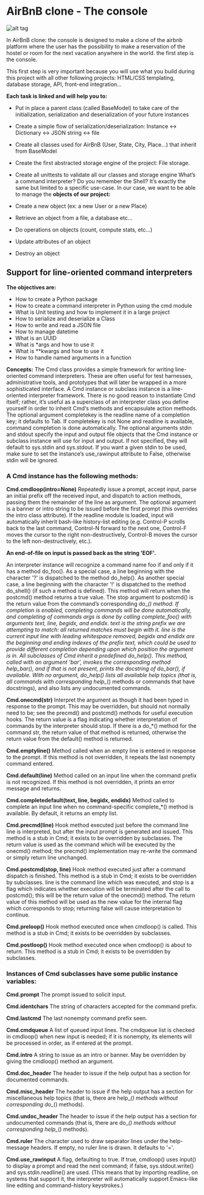 # AirBnB clone - The console


![alt tag](https://camo.githubusercontent.com/8d76bb2b9f2eeeb22ba9236805e758b58eb7fdc4/68747470733a2f2f696d6775722e636f6d2f4f696c457358562e706e67)

In AirBnB clone: ​​the console is designed to make a clone of the airbnb platform where the user has the possibility to make a reservation of the hostel or room for the next vacation anywhere in the world. the first step is the console.

This first step is very important because you will use what you build during this project with all other following projects: HTML/CSS templating, database storage, API, front-end integration…

**Each task is linked and will help you to:**

- Put in place a parent class (called BaseModel) to take care of the initialization, serialization and deserialization of your future instances
- Create a simple flow of serialization/deserialization: Instance <-> Dictionary <-> JSON string <-> file
- Create all classes used for AirBnB (User, State, City, Place…) that inherit from BaseModel
- Create the first abstracted storage engine of the project: File storage.
- Create all unittests to validate all our classes and storage engine
What’s a command interpreter?
Do you remember the Shell? It’s exactly the same but limited to a specific use-case. 
In our case, we want to be able to manage the **objects of our project:**

- Create a new object (ex: a new User or a new Place)
- Retrieve an object from a file, a database etc…
- Do operations on objects (count, compute stats, etc…)
- Update attributes of an object
- Destroy an object
## Support for line-oriented command interpreters

**The objectives are:**

- How to create a Python package
- How to create a command interpreter in Python using the cmd module
- What is Unit testing and how to implement it in a large project
- How to serialize and deserialize a Class
- How to write and read a JSON file
- How to manage datetime
- What is an UUID
- What is *args and how to use it
- What is **kwargs and how to use it
- How to handle named arguments in a function

**Concepts:**
The Cmd class provides a simple framework for writing line-oriented command interpreters. These are often useful for test harnesses, administrative tools, and prototypes that will later be wrapped in a more sophisticated interface. A Cmd instance or subclass instance is a line-oriented interpreter framework. There is no good reason to instantiate Cmd itself; rather, it’s useful as a superclass of an interpreter class you define yourself in order to inherit Cmd‘s methods and encapsulate action methods. The optional argument completekey is the readline name of a completion key; it defaults to Tab. If completekey is not None and readline is available, command completion is done automatically. The optional arguments stdin and stdout specify the input and output file objects that the Cmd instance or subclass instance will use for input and output. If not specified, they will default to sys.stdin and sys.stdout. If you want a given stdin to be used, make sure to set the instance’s use_rawinput attribute to False, otherwise stdin will be ignored.

### A Cmd instance has the following methods:

**Cmd.cmdloop(intro=None)**
Repeatedly issue a prompt, accept input, parse an initial prefix off the received input, and dispatch to action methods, passing them the remainder of the line as argument. The optional argument is a banner or intro string to be issued before the first prompt (this overrides the intro class attribute). If the readline module is loaded, input will automatically inherit bash-like history-list editing (e.g. Control-P scrolls back to the last command, Control-N forward to the next one, Control-F moves the cursor to the right non-destructively, Control-B moves the cursor to the left non-destructively, etc.).

**An end-of-file on input is passed back as the string 'EOF'.**

An interpreter instance will recognize a command name foo if and only if it has a method do_foo(). As a special case, a line beginning with the character '?' is dispatched to the method do_help(). As another special case, a line beginning with the character '!' is dispatched to the method do_shell() (if such a method is defined). This method will return when the postcmd() method returns a true value. The stop argument to postcmd() is the return value from the command’s corresponding do_*() method. If completion is enabled, completing commands will be done automatically, and completing of commands args is done by calling complete_foo() with arguments text, line, begidx, and endidx. text is the string prefix we are attempting to match: all returned matches must begin with it. line is the current input line with leading whitespace removed, begidx and endidx are the beginning and ending indexes of the prefix text, which could be used to provide different completion depending upon which position the argument is in. All subclasses of Cmd inherit a predefined do_help(). This method, called with an argument 'bar', invokes the corresponding method help_bar(), and if that is not present, prints the docstring of do_bar(), if available. With no argument, do_help() lists all available help topics (that is, all commands with corresponding help_*() methods or commands that have docstrings), and also lists any undocumented commands.

**Cmd.onecmd(str)**
Interpret the argument as though it had been typed in response to the prompt. This may be overridden, but should not normally need to be; see the precmd() and postcmd() methods for useful execution hooks. The return value is a flag indicating whether interpretation of commands by the interpreter should stop. If there is a do_*() method for the command str, the return value of that method is returned, otherwise the return value from the default() method is returned.

**Cmd.emptyline()**
Method called when an empty line is entered in response to the prompt. If this method is not overridden, it repeats the last nonempty command entered.

**Cmd.default(line)**
Method called on an input line when the command prefix is not recognized. If this method is not overridden, it prints an error message and returns.

**Cmd.completedefault(text, line, begidx, endidx)**
Method called to complete an input line when no command-specific complete_*() method is available. By default, it returns an empty list.

**Cmd.precmd(line)**
Hook method executed just before the command line line is interpreted, but after the input prompt is generated and issued. This method is a stub in Cmd; it exists to be overridden by subclasses. The return value is used as the command which will be executed by the onecmd() method; the precmd() implementation may re-write the command or simply return line unchanged.

**Cmd.postcmd(stop, line)**
Hook method executed just after a command dispatch is finished. This method is a stub in Cmd; it exists to be overridden by subclasses. line is the command line which was executed, and stop is a flag which indicates whether execution will be terminated after the call to postcmd(); this will be the return value of the onecmd() method. The return value of this method will be used as the new value for the internal flag which corresponds to stop; returning false will cause interpretation to continue.

**Cmd.preloop()**
Hook method executed once when cmdloop() is called. This method is a stub in Cmd; it exists to be overridden by subclasses.

**Cmd.postloop()**
Hook method executed once when cmdloop() is about to return. This method is a stub in Cmd; it exists to be overridden by subclasses.

### Instances of Cmd subclasses have some public instance variables:

**Cmd.prompt**
The prompt issued to solicit input.

**Cmd.identchars**
The string of characters accepted for the command prefix.

**Cmd.lastcmd**
The last nonempty command prefix seen.

**Cmd.cmdqueue**
A list of queued input lines. The cmdqueue list is checked in cmdloop() when new input is needed; if it is nonempty, its elements will be processed in order, as if entered at the prompt.

**Cmd.intro**
A string to issue as an intro or banner. May be overridden by giving the cmdloop() method an argument.

**Cmd.doc_header**
The header to issue if the help output has a section for documented commands.

**Cmd.misc_header**
The header to issue if the help output has a section for miscellaneous help topics (that is, there are help_*() methods without corresponding do_*() methods).

**Cmd.undoc_header**
The header to issue if the help output has a section for undocumented commands (that is, there are do_*() methods without corresponding help_*() methods).

**Cmd.ruler**
The character used to draw separator lines under the help-message headers. If empty, no ruler line is drawn. It defaults to '='.

**Cmd.use_rawinput**
A flag, defaulting to true. If true, cmdloop() uses input() to display a prompt and read the next command; if false, sys.stdout.write() and sys.stdin.readline() are used. (This means that by importing readline, on systems that support it, the interpreter will automatically support Emacs-like line editing and command-history keystrokes.)



